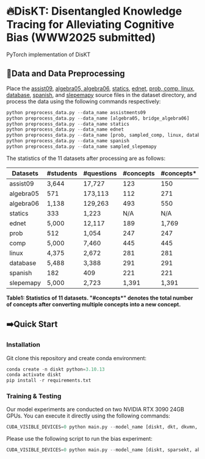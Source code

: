 # 🔥DisKT: Disentangled Knowledge Tracing for Alleviating Cognitive Bias (WWW2025 submitted)

PyTorch implementation of DisKT

## 🌟Data and Data Preprocessing

Place the [assist09](https://sites.google.com/view/assistmentsdatamining/dataset?authuser=0), [algebra05, algebra06](https://pslcdatashop.web.cmu.edu/KDDCup), [statics](https://pslcdatashop.web.cmu.edu/DatasetInfo?datasetId=507), [ednet](https://github.com/riiid/ednet), [prob, comp, linux, database](https://github.com/wahr0411/PTADisc), [spanish](https://github.com/robert-lindsey/WCRP), and [slepemapy](https://www.fi.muni.cz/adaptivelearning/?a=data) source files in the dataset directory, and process the data using the following commands respectively:

```python
python preprocess_data.py --data_name assistments09
python preprocess_data.py --data_name [algebra05, bridge_algebra06]
python preprocess_data.py --data_name statics
python preprocess_data.py --data_name ednet
python preprocess_data.py --data_name [prob, sampled_comp, linux, database]
python preprocess_data.py --data_name spanish
python preprocess_data.py --data_name sampled_slepemapy
```

The statistics of the 11 datasets after processing are as follows:

| Datasets  | #students | #questions | #concepts | #concepts* | #interactions |
|-----------|-----------|------------|-----------|------------|---------------|
| assist09  | 3,644     | 17,727     | 123       | 150        | 281,890       |
| algebra05 | 571       | 173,113    | 112       | 271        | 607,014       |
| algebra06 | 1,138     | 129,263    | 493       | 550        | 1,817,450     |
| statics   | 333       | 1,223      | N/A       | N/A        | 189,297       |
| ednet     | 5,000     | 12,117     | 189       | 1,769      | 676,276       |
| prob      | 512       | 1,054      | 247       | 247        | 42,869        |
| comp      | 5,000     | 7,460      | 445       | 445        | 668,927       |
| linux     | 4,375     | 2,672      | 281       | 281        | 365,027       |
| database  | 5,488     | 3,388      | 291       | 291        | 990,468       |
| spanish   | 182       | 409        | 221       | 221        | 578,726       |
| slepemapy | 5,000     | 2,723      | 1,391     | 1,391      | 625,523       |

**Table1: Statistics of 11 datasets. "#concepts\*" denotes the total number of concepts after converting multiple concepts into a new concept.**

## ➡️Quick Start

### Installation

Git clone this repository and create conda environment:

```python
conda create -n diskt python=3.10.13
conda activate diskt
pip install -r requirements.txt 
```
### Training & Testing

Our model experiments are conducted on two NVIDIA RTX 3090 24GB GPUs. You can execute it directly using the following commands:

```python
CUDA_VISIBLE_DEVICES=0 python main.py --model_name [diskt, dkt, dkvmn, skvmn, deep_irt, gkt, sakt, akt, atkt, cl4kt, corekt, dtransformer, simplekt, folibikt, sparsekt] --data_name [assist09, algebra05, algebra06, statics, ednet, prob, comp, linux ,database, spanish, slepemapy]
```

Please use the following script to run the bias experiment:
```python
CUDA_VISIBLE_DEVICES=0 python main.py --model_name [diskt, sparsekt, akt, corekt, deep_irt] --data_name [ednet_low, ednet_medium, ednet_high] --test_name ednet_low --bias True
```